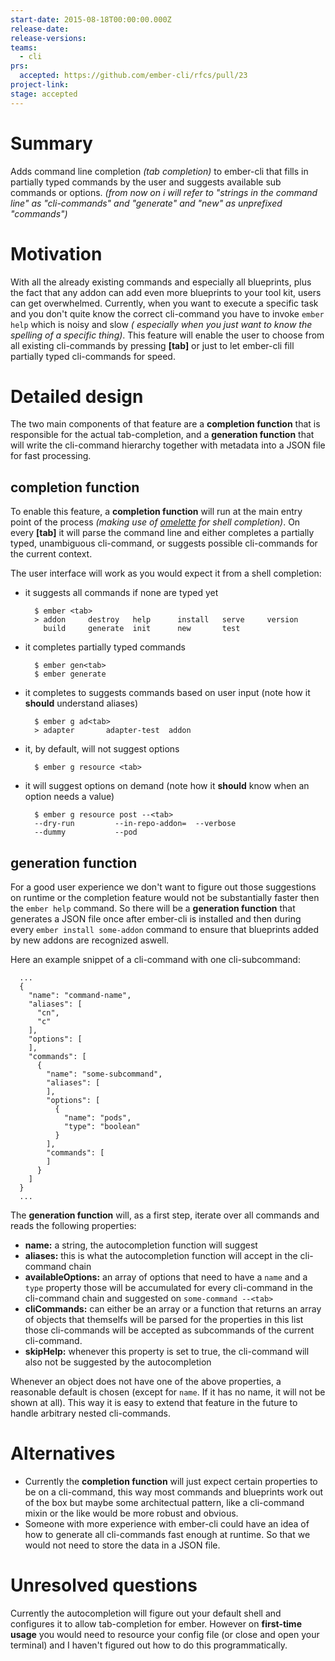 ```yaml
---
start-date: 2015-08-18T00:00:00.000Z
release-date:
release-versions: 
teams: 
  - cli
prs:
  accepted: https://github.com/ember-cli/rfcs/pull/23
project-link: 
stage: accepted
---
```


# Summary

Adds command line completion *(tab completion)* to ember-cli that fills in partially typed commands by the user and suggests available sub commands or options. *(from now on i will refer to "strings in the command line" as "cli-commands" and "generate" and "new" as unprefixed "commands")*

# Motivation

With all the already existing commands and especially all blueprints, plus the fact that any addon can add even more blueprints to your tool kit, users can get overwhelmed. Currently, when you want to execute a specific task and you don't quite know the correct cli-command you have to invoke `ember help` which is noisy and slow *( especially when you just want to know the spelling of a specific thing)*. This feature will enable the user to choose from all existing cli-commands by pressing __[tab]__ or just to let ember-cli fill partially typed cli-commands for speed.

# Detailed design

The two main components of that feature are a __completion function__ that is responsible for the actual tab-completion, and a __generation function__ that will write the cli-command hierarchy together with metadata into a JSON file for fast processing.

## completion function

To enable this feature, a __completion function__ will run at the main entry point of the process *(making use of  [omelette](https://github.com/f/omelettev) for shell completion)*. On every __[tab]__ it will parse the command line and either completes a partially typed, unambiguous cli-command, or suggests possible cli-commands for the current context.

The user interface will work as you would expect it from a shell completion:

- it suggests all commands if none are typed yet

  ```
    $ ember <tab>
    > addon     destroy   help      install   serve     version
      build     generate  init      new       test
  ```
- it completes partially typed commands

  ```
    $ ember gen<tab>
    $ ember generate
  ```
- it completes to suggests commands based on user input (note how it __should__ understand aliases)

  ```
    $ ember g ad<tab>
    > adapter       adapter-test  addon
  ```
- it, by default, will not suggest options

  ```
    $ ember g resource <tab>
  ```
- it will suggest options on demand (note how it __should__ know when an option needs a value)

  ```
    $ ember g resource post --<tab>
    --dry-run         --in-repo-addon=  --verbose
    --dummy           --pod
  ```

## generation function

For a good user experience we don't want to figure out those suggestions on runtime or the completion feature would not be substantially faster then the `ember help` command. So there will be a __generation function__ that generates a JSON file once after ember-cli is installed and then during every `ember install some-addon` command to ensure that blueprints added by new addons are recognized aswell.

Here an example snippet of a cli-command with one cli-subcommand:
```
  ...
  {
    "name": "command-name",
    "aliases": [
      "cn",
      "c"
    ],
    "options": [
    ],
    "commands": [
      {
        "name": "some-subcommand",
        "aliases": [
        ],
        "options": [
          {
            "name": "pods",
            "type": "boolean"
          }
        ],
        "commands": [
        ]
      }
    ]
  }
  ...
```
The __generation function__ will, as a first step, iterate over all commands and reads the following properties:
- __name:__ a string, the autocompletion function will suggest
- __aliases:__ this is what the autocompletion function will accept in the cli-command chain
- __availableOptions:__ an array of options that need to have a `name` and a `type` property those will be accumulated for every cli-command in the cli-command chain and suggested on `some-command --<tab>`
- __cliCommands:__ can either be an array or a function that returns an array of objects that themselfs will be parsed for the properties in this list those cli-commands will be accepted as subcommands of the current cli-command.
- __skipHelp:__ whenever this property is set to true, the cli-command will also not be suggested by the autocompletion

Whenever an object does not have one of the above properties, a reasonable default is chosen (except for `name`. If it has no name, it will not be shown at all). This way it is easy to extend that feature in the future to handle arbitrary nested cli-commands.

# Alternatives

- Currently the __completion function__ will just expect certain properties to be on a cli-command, this way most commands and blueprints work out of the box but maybe some architectual pattern, like a cli-command mixin or the like would be more robust and obvious.
- Someone with more experience with ember-cli could have an idea of how to generate all cli-commands fast enough at runtime. So that we would not need to store the data in a JSON file.

# Unresolved questions

Currently the autocompletion will figure out your default shell and configures it to allow tab-completion for ember. However on __first-time usage__ you would need to resource your config file (or close and open your terminal) and I haven't figured out how to do this programmatically.
